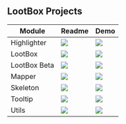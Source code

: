 ## LootBox Projects

| Module       | Readme                                                                  | Demo                                                                                                              |
|--------------|-------------------------------------------------------------------------|-------------------------------------------------------------------------------------------------------------------|
| Highlighter  | [![](https://img.shields.io/badge/readme-white)](Highlighter/readme.md) | [![](https://img.shields.io/badge/Demo-Highlighter-blue)](https://krsln.github.io/Showcase/Libraries/Highlighter) |
| LootBox      | [![](https://img.shields.io/badge/readme-white)](LootBox/readme.md)     | [![](https://img.shields.io/badge/Demo-LootBox-blue)](https://krsln.github.io/Showcase/LootBox)                   |
| LootBox Beta | [![](https://img.shields.io/badge/readme-white)](Beta/readme.md)        | [![](https://img.shields.io/badge/Demo-Beta-blue)](https://krsln.github.io/Showcase/Beta)                         |
| Mapper       | [![](https://img.shields.io/badge/readme-white)](Mapper/readme.md)      | [![](https://img.shields.io/badge/Demo-Mapper-blue)](https://krsln.github.io/Showcase/Libraries/Mapper)           |
| Skeleton     | [![](https://img.shields.io/badge/readme-white)](Skeleton/readme.md)    | [![](https://img.shields.io/badge/Demo-Skeleton-blue)](https://krsln.github.io/Showcase/Libraries/Skeleton)       |
| Tooltip      | [![](https://img.shields.io/badge/readme-white)](Tooltip/readme.md)     | [![](https://img.shields.io/badge/Demo-Tooltip-blue)](https://krsln.github.io/Showcase/Libraries/Tooltip)         |
| Utils        | [![](https://img.shields.io/badge/readme-white)](Utils/readme.md)       | [![](https://img.shields.io/badge/Demo-Utils-blue)](https://krsln.github.io/Showcase/Libraries/Utils)             |
